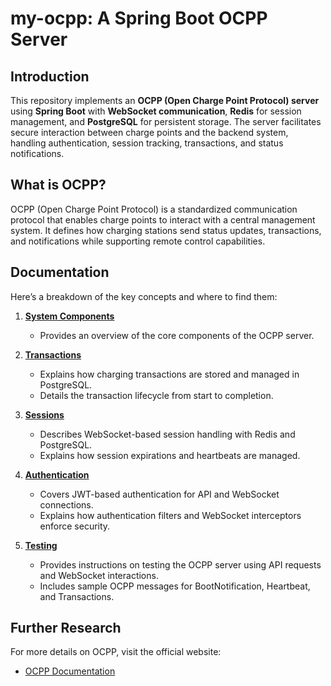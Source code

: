 # my-ocpp: A Spring Boot OCPP Server

## Introduction
This repository implements an **OCPP (Open Charge Point Protocol) server** using **Spring Boot** with **WebSocket communication**, **Redis** for session management, and **PostgreSQL** for persistent storage. The server facilitates secure interaction between charge points and the backend system, handling authentication, session tracking, transactions, and status notifications.

## What is OCPP?
OCPP (Open Charge Point Protocol) is a standardized communication protocol that enables charge points to interact with a central management system. It defines how charging stations send status updates, transactions, and notifications while supporting remote control capabilities.

## Documentation
Here’s a breakdown of the key concepts and where to find them:

1. **[System Components](docs/systemcomponents.md)**
    - Provides an overview of the core components of the OCPP server.

2. **[Transactions](docs/transactions.md)**
    - Explains how charging transactions are stored and managed in PostgreSQL.
    - Details the transaction lifecycle from start to completion.

3. **[Sessions](docs/sessions.md)**
    - Describes WebSocket-based session handling with Redis and PostgreSQL.
    - Explains how session expirations and heartbeats are managed.

4. **[Authentication](docs/authentication.md)**
    - Covers JWT-based authentication for API and WebSocket connections.
    - Explains how authentication filters and WebSocket interceptors enforce security.

5. **[Testing](docs/testing.md)**
    - Provides instructions on testing the OCPP server using API requests and WebSocket interactions.
    - Includes sample OCPP messages for BootNotification, Heartbeat, and Transactions.


## Further Research
For more details on OCPP, visit the official website:
- [OCPP Documentation](https://www.openchargealliance.org)


